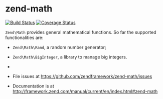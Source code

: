 # zend-math

[![Build Status](https://secure.travis-ci.org/zendframework/zend-math.svg?branch=master)](https://secure.travis-ci.org/zendframework/zend-math)
[![Coverage Status](https://coveralls.io/repos/zendframework/zend-math/badge.svg?branch=master)](https://coveralls.io/r/zendframework/zend-math?branch=master)

`Zend\Math` provides general mathematical functions. So far the supported
functionalities are:

- `Zend\Math\Rand`, a random number generator;
- `Zend\Math\BigInteger`, a library to manage big integers.

-
- File issues at https://github.com/zendframework/zend-math/issues
- Documentation is at http://framework.zend.com/manual/current/en/index.html#zend-math
